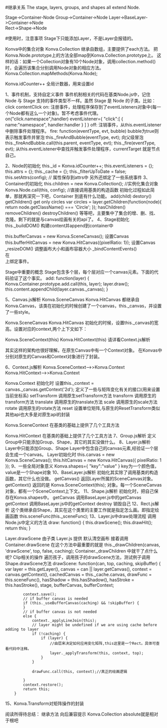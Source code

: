 #继承关系
The stage, layers, groups, and shapes all extend Node.     

Stage->Container-Node
Group->Container->Node
Layer->BaseLayer->Container->Node    
Rect->Shape->Node  

#使用时，注意事项
Stage下只能添加Layer，不是Layer会报错的。

Konva中的集合对象
Konva.Collection 继承自数组，主要提供了each方法。
把Konva.Node.prototype上的方法全部map到Konva.Collection.prototype上。
这样的话：如果一个Collection对象有10个Node对象，调用collection.method()时，会遍历该集合分别调用Node对象的相应方法。
Konva.Collection.mapMethods(Konva.Node);


Konva.idCounter++ 全局计数器，用来设置id

1、事件机制，支持自定义事件
事件机制相关的代码在基类Node.js中，记住 Node 与 Stage 支持的事件类型不一样。虽然 Stage 是 Node 的子类。比如：click contentClick
on:
   注册事件，处理程序保存到了eventListeners对象中(每一个Node都有这么一个对象)。暂不考虑事件代理。
   on("click.namespace",handler) 
   eventListener={
     "click":[
		{
			name:"namespace",
			handler:handler
	    }
     ]
   }
off:
   注销事件，从this.eventListener中删除事件处理程序。
fire: 
   function(eventType, evt, bubble)   bubble为true则表示触发事件并冒泡
   this._fireAndBubble(eventType, evt);  向父级冒泡this._fireAndBubble.call(this.parent, eventType, evt);
   this._fire(eventType, evt);  从this.eventListener中查找并触发事件处理程序，currentTarget 就是节点自己。

2、Node的初始化
   this._id = Konva.idCounter++;
   this.eventListeners = {};
   this.attrs = {};
   this._cache = {};
   this._filterUpToDate = false;
   this.setAttrs(config);  // 属性保存到attrs中
   另外还绑定了一些系统事件
3、Container的初始化
   this.children = new Konva.Collection(); //实例化集合对象
   Konva.Node.call(this, config); //直接调用基类的构造函数
   初始化过程如此简单，那就再深究一下吧，Container 到底有什么功能。
   add(child)
   destory()
   getChildren()
       get only circles
       var circles = layer.getChildren(function(node){
          return node.getClassName() === 'Circle';
       });
   hasChildren()
   removeChildren()
   destroyChildren()
   等等吧，主要集中了集合的增、删、找、克隆。剩下的就是与canvas绘画有关的api了。
4、Stage初始化
    this._buildDOM()
       构建content并append到container中 <div class="konvajs-content" role="presentation" style="position: relative;"></div>
       this.bufferCanvas = new Konva.SceneCanvas();  设置Canvas
       this.bufferHitCanvas = new Konva.HitCanvas({pixelRatio: 1});  设置Canvas
       _resizeDOM()  调整画布大小和画布容器大小
    _bindContentEvents()  
       在<div class="konvajs-content" role="presentation" style="position: relative;"></div>上绑定事件。

   Stage中重要的概念
    Stage包含多个层，每个层对应一个canvas元素。下面的代码验证了这个事实。
    add: function(layer) {
       Konva.Container.prototype.add.call(this, layer);
       layer.draw();
       this.content.appendChild(layer.canvas._canvas);
    }

5、Canvas.js解析
   Konva.SceneCanvas
   Konva.HitCanvas
   都继承自Konva.Canvas，该类在初始化的时候创建了一个canvas，this._canvas，并设置了一些style。

   Konva.SceneCanvas
   Konva.HitCanvas 初始化的时候，设置this._canvas的宽高。设置对应的context,两个上下文如下：

   Konva.SceneContext(this)
   Konva.HitContext(this)  请详看Context.js解析

   其实这样的架构也很好理解。在原生Canvas中有一个Context对象。
   在Konvas中分别对原生的Canvas和Context对象进行了封装。

6、Context.js解析
   Konva.SceneContext-->>Konva.Context
   Konva.HitContext-->>Konva.Context

   Konva.Context 初始化时 设置this._context = canvas._canvas.getContext('2d');
        定义了一些与矩阵变化有关的接口(用来设置当前坐标系)
   		setTransform 调用原生setTransform方法
   		transform 调用原生的transform方法
   		translate 调用原生的translate方法
   		scale 调用原生的scale方法
   		rotate 调用原生的rotate方法
   		reset 设置单位矩阵,与原生的ResetTransform类似
   		其他api也大多是对原生api的封装

   Konva.SceneContext
        在基类的基础上提供了几个工具方法

   Konva.HitContext
        在基类的基础上提供了几个工具方法
7、Group.js解析
   定义Group中只能添加Group、Shape，其它的其实没做什么。
8、Layer.js解析
   Layer中只能添加Group、Shape
   Layer中包含自己的canvas元素,经验证一个层会生成一个canvas。
   Layer初始化时
      this.canvas = new Konva.SceneCanvas();
      this.hitCanvas = new Konva.HitCanvas({
          pixelRatio: 1
      });
9、一些全局对象意义
   Konva.shapes={ "key":"value" }  key为一个颜色值，value是一个Shape对象
10、BaseLayer.js解析
   初始化其实除了调用基类的构造函数，其它什么也没做。
   getCanvas() 返回Layer所属的SceneCanvas对象。
   getContext() 返回的是 Konva.SceneContext(this); 对象。每一个SceneCanvas对象，都有一个SceneContext上下文。
11、Shape.js解析
   初始化时，把自己保存在Konva.shapes中。
   getCanvas  调用BaseLayer.js中的getCanvas
   getContext 调用BaseLayer.js中的getContext
   destroy 销毁自己
12、Rect.js解析
   这个类继承自Shape，其实在这个类里的主要工作就是指定怎么画。即指定绘画函数 this.sceneFunc(this._sceneFunc);
13、Layer.js中draw处理流程
   调用Node.js中定义的方法
   draw: function() {
      this.drawScene(); 
      this.drawHit();
      return this;
   }

   Layer.drawScene 由子类 Layer.js 提供
      默认清空画布
      接着调用Container.drawScene 在这个方法中最重要的就是 this._drawChildren(canvas, 'drawScene', top, false, caching);
      Container._drawChildren 中就干了点什么呢?
         Clip相关的操作
         遍历孩子，调用孩子的drawScene方法，测试例子调用Shape.drawScene方法
         drawScene: function(can, top, caching, skipBuffer) {
            var layer = this.getLayer(),
                canvas = can || layer.getCanvas(),
                context = canvas.getContext(),
                cachedCanvas = this._cache.canvas,
                drawFunc = this.sceneFunc(),
                hasShadow = this.hasShadow(),
                hasStroke = this.hasStroke(),
                stage, bufferCanvas, bufferContext;

            context.save();
            // if buffer canvas is needed
            if (this._useBufferCanvas(caching) && !skipBuffer) {
            }
            // if buffer canvas is not needed
            else {
                context._applyLineJoin(this);
                // layer might be undefined if we are using cache before adding to layer
                if (!caching) {
                    if (layer) {
                        //由层来决定如何应用变化矩阵,this这里是一个Rect。具体可查看代码中注释。
                        layer._applyTransform(this, context, top);
                    }
                }

                drawFunc.call(this, context);//真正的绘画逻辑
                
            }
            context.restore();
            return this;
        }
15、Konva.Transform对矩阵操作的封装

阅读所得待总结：
继承方法
向后兼容提示
Konva.Collection
absolute就是相对于根吧